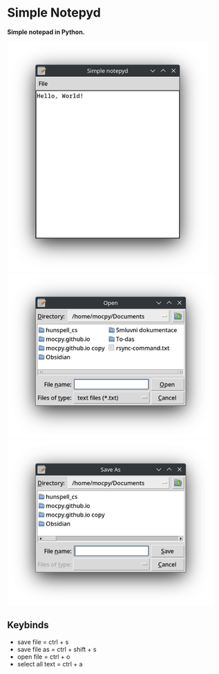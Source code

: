# Simple Notepyd
**Simple notepad in Python.**

![Text editing](./images/Text_editing.png)
![Open file](./images/Open_file.png)
![Save file](./images/Save_as.png)

## Keybinds

- save file = ctrl + s
- save file as = ctrl + shift + s
- open file = ctrl + o
- select all text = ctrl + a

